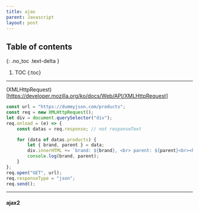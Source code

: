 ```yaml
---
title: ajax
parent: Javascript
layout: post
---
```


## Table of contents
{: .no_toc .text-delta }

1. TOC
{:toc}

---

(XMLHttpRequest)[https://developer.mozilla.org/ko/docs/Web/API/XMLHttpRequest]

```javascript
const url = "https://dummyjson.com/products";
const req = new XMLHttpRequest();
let div = document.querySelector("div");
req.onload = (e) => {
	const datas = req.response; // not responseText

	for (data of datas.products) {
		let { brand, parent } = data;
		div.innerHTML += `brand: ${brand}, <br> parent: ${parent}<br><hr>`;
		console.log(brand, parent);
	}
};
req.open("GET", url);
req.responseType = "json";
req.send();

```
<script async src="//jsfiddle.net/85wdprzm/56/embed/js,html,css,result/dark/"></script>
---

#### ajax2

<script async src="//jsfiddle.net/qwerew0/x4nwgtz3/52/embed/js,html,css,result/dark/"></script>
